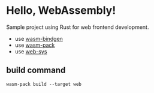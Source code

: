 # Hello, WebAssembly!

Sample project using Rust for web frontend development. 

- use [wasm-bindgen](https://rustwasm.github.io/docs/wasm-bindgen/)
- use [wasm-pack](https://rustwasm.github.io/docs/wasm-pack/)
- use [web-sys](https://rustwasm.github.io/wasm-bindgen/api/web_sys/)

## build command
`wasm-pack build --target web`
